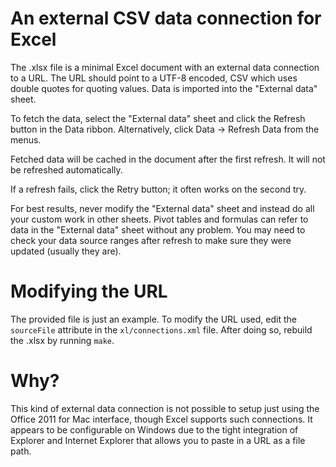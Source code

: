 # An external CSV data connection for Excel

The .xlsx file is a minimal Excel document with an external data connection to
a URL.  The URL should point to a UTF-8 encoded, CSV which uses double quotes
for quoting values.  Data is imported into the "External data" sheet.

To fetch the data, select the "External data" sheet and click the Refresh
button in the Data ribbon.  Alternatively, click Data → Refresh Data from the
menus.

Fetched data will be cached in the document after the first refresh.  It will
not be refreshed automatically.

If a refresh fails, click the Retry button; it often works on the second try.

For best results, never modify the "External data" sheet and instead do all
your custom work in other sheets.  Pivot tables and formulas can refer to data
in the "External data" sheet without any problem.  You may need to check your
data source ranges after refresh to make sure they were updated (usually they
are).

# Modifying the URL

The provided file is just an example.  To modify the URL used, edit the
`sourceFile` attribute in the `xl/connections.xml` file.  After doing so,
rebuild the .xlsx by running `make`.

# Why?

This kind of external data connection is not possible to setup just using the
Office 2011 for Mac interface, though Excel supports such connections.  It
appears to be configurable on Windows due to the tight integration of Explorer
and Internet Explorer that allows you to paste in a URL as a file path.
